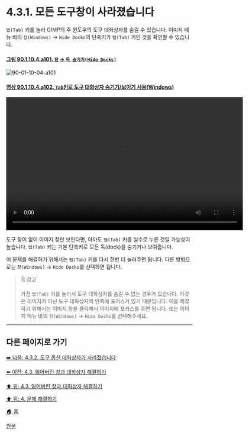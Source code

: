 # 4.3.1. 모든 도구창이 사라졌습니다

`탭(Tab)` 키를 눌러 GIMP의 주 윈도우의 도구 대화상자를 숨길 수 있습니다. 이미지 메뉴 바의 `창(Windows)` → `Hide Docks`의 단축키가 `탭(Tab)` 키인 것을 확인할 수 있습니다.

<a id="90-01-10-04-a101"></a>

#### [그림 90.1.10.4.a101. `창` → `독 숨기기(Hide Docks)`](./90-01-10-04-hide_docks.md#90-01-10-04-a101)
![90-01-10-04-a101](https://github.com/wonder13662/gimp/assets/15767104/c77841db-f66d-471d-870a-714f3c2ecb78)

<a id="90-01-10-04-a102"></a>

#### [영상 90.1.10.4.a102. `Tab`키로 도구 대화상자 숨기기/보이기 사용(Windows)](./90-01-10-04-hide_docks.md#90-01-10-04-a102)
<video controls="controls" width="640" height="360" environment="MacOS:Sonoma 14.2.1 GIMP 2.10.36" src="https://github.com/wonder13662/gimp/assets/15767104/cb3e7385-20be-49ba-b5ce-33746c2b0ab0"></video>

도구 창이 없이 이미지 창만 보인다면, 아마도 `탭(Tab)` 키를 실수로 누른 것일 가능성이 높습니다. `탭(Tab)` 키는 기본 단축키로 모든 독(dock)을 숨기거나 보여줍니다.

이 문제를 해결하기 위해서는 `탭(Tab)` 키를 다시 한번 더 눌러주면 됩니다. 다른 방법으로는 `창(Windows)` → `Hide Docks`를 선택하면 됩니다.

> 🗒️ 참고
>
> 가끔 `탭(Tab)` 키를 눌러서 도구 대화상자를 숨길 수 없는 경우가 있습니다. 이것은 이미지가 아닌 도구 대화상자의 안쪽에 포커스가 있기 때문입니다. 이를 해결하기 위해서는 이미지 창을 클릭해서 이미지에 포커스를 주면 됩니다. 또는 이미지 메뉴 바의 `창(Windows)` → `Hide Docks`를 선택해주세요.

***

## 다른 페이지로 가기

[➡️ 다음: 4.3.2. 도구 옵션 대화상자가 사라졌습니다](./04-03-02-tool-options-dialog-is-missing.md)

[⬅️ 이전: 4.3. 잃어버린 창과 대화상자 해결하기](./04-03-00-how-to-fix-missing-windows-and-dialogs.md)

[⬆️ 위: 4.3. 잃어버린 창과 대화상자 해결하기](./04-03-00-how-to-fix-missing-windows-and-dialogs.md)

[⬆️ 위: 4. 문제 해결하기](./04-00-what-to-do-if-you-are-stuck.md)

[🏠 홈](./00-home.md)

[원문](https://docs.gimp.org/2.10/ko/gimp-using-getting-unstuck-gui.html)